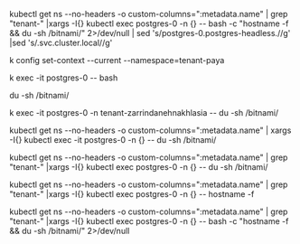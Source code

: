 kubectl get ns --no-headers -o custom-columns=":metadata.name"  | grep "tenant-" |xargs -I{} kubectl exec  postgres-0 -n {} --  bash -c "hostname -f && du -sh /bitnami/" 2>/dev/null | sed 's/postgres-0.postgres-headless.//g' |sed 's/.svc.cluster.local//g'

k config set-context --current --namespace=tenant-paya

k exec -it  postgres-0 -- bash

du -sh /bitnami/

k exec -it  postgres-0 -n tenant-zarrindanehnakhlasia -- du -sh /bitnami/ 


kubectl get ns --no-headers -o custom-columns=":metadata.name"  | xargs -I{} kubectl exec -it  postgres-0 -n {} -- du -sh /bitnami/ 

kubectl get ns --no-headers -o custom-columns=":metadata.name"  | grep "tenant-" |xargs -I{} kubectl exec  postgres-0 -n {} -- du -sh /bitnami/

kubectl get ns --no-headers -o custom-columns=":metadata.name"  | grep "tenant-" |xargs -I{} kubectl exec  postgres-0 -n {} -- hostname -f

kubectl get ns --no-headers -o custom-columns=":metadata.name"  | grep "tenant-" |xargs -I{} kubectl exec  postgres-0 -n {} --  bash -c "hostname -f && du -sh /bitnami/" 2>/dev/null


